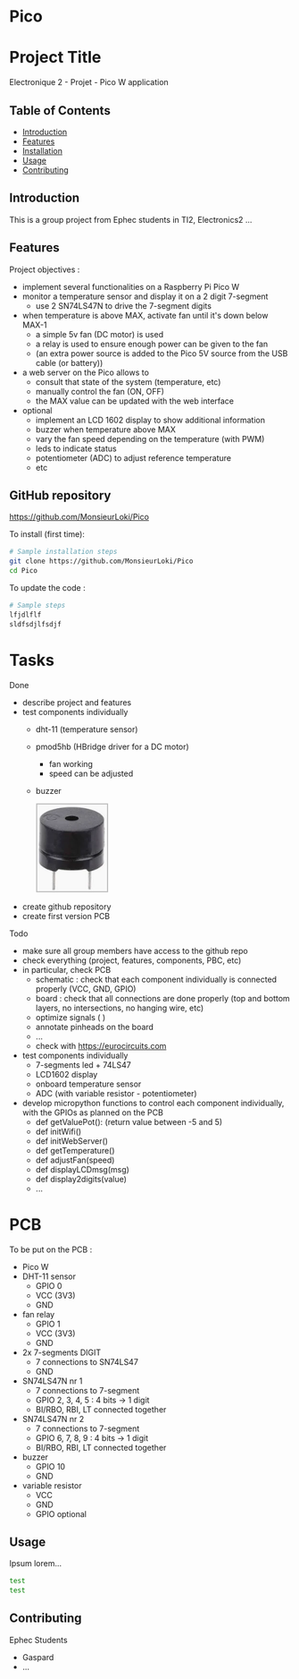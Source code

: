 # Pico


# Project Title

Electronique 2 - Projet - Pico W application

## Table of Contents

- [Introduction](#introduction)
- [Features](#features)
- [Installation](#installation)
- [Usage](#usage)
- [Contributing](#contributing)

## Introduction

This is a group project from Ephec students in TI2, Electronics2
...

## Features

Project objectives :
- implement several functionalities on a Raspberry Pi Pico W
- monitor a temperature sensor and display it on a 2 digit 7-segment
    - use 2 SN74LS47N to drive the 7-segment digits
- when temperature is above MAX, activate fan until it's down below MAX-1
    - a simple 5v fan (DC motor) is used
    - a relay is used to ensure enough power can be given to the fan
    - (an extra power source is added to the Pico 5V source from the USB cable (or battery))
- a web server on the Pico allows to
    - consult that state of the system (temperature, etc)
    - manually control the fan (ON, OFF)
    - the MAX value can be updated with the web interface
- optional
    - implement an LCD 1602 display to show additional information
    - buzzer when temperature above MAX
    - vary the fan speed depending on the temperature (with PWM)
    - leds to indicate status
    - potentiometer (ADC) to adjust reference temperature
    - etc


## GitHub repository

https://github.com/MonsieurLoki/Pico

To install (first time):

```bash
# Sample installation steps
git clone https://github.com/MonsieurLoki/Pico
cd Pico
```

To update the code :

```bash
# Sample steps
lfjdlflf
sldfsdjlfsdjf
```

# Tasks

Done
- describe project and features
- test components individually
    - dht-11 (temperature sensor)
    - pmod5hb (HBridge driver for a DC motor)
        - fan working
        - speed can be adjusted

    - buzzer

        ![Alt text](pict/buzzer.png "Buzzer")
- create github repository
- create first version PCB

Todo
- make sure all group members have access to the github repo
- check everything (project, features, components, PBC, etc)
- in particular, check PCB 
    - schematic : check that each component individually is connected properly (VCC, GND, GPIO)
    - board : check that all connections are done properly (top and bottom layers, no intersections, no hanging wire, etc)
    - optimize signals (    )
    - annotate pinheads on the board
    - ...
    - check with https://eurocircuits.com 
- test components individually
    - 7-segments led + 74LS47
    - LCD1602 display
    - onboard temperature sensor
    - ADC (with variable resistor - potentiometer)
- develop micropython functions to control each component individually, with the GPIOs as planned on the PCB
    - def getValuePot():
      (return value between -5 and 5)
    - def initWifi()
    - def initWebServer()
    - def getTemperature()
    - def adjustFan(speed)
    - def displayLCDmsg(msg)
    - def display2digits(value)
    - ...



# PCB

To be put on the PCB :
- Pico W
- DHT-11 sensor
    - GPIO 0 
    - VCC (3V3)
    - GND
- fan relay
    - GPIO 1
    - VCC (3V3)
    - GND
- 2x 7-segments DIGIT
    - 7 connections to SN74LS47
    - GND
- SN74LS47N nr 1
    - 7 connections to 7-segment
    - GPIO 2, 3, 4, 5 : 4 bits -> 1 digit
    - BI/RBO, RBI, LT connected together
- SN74LS47N nr 2
    - 7 connections to 7-segment
    - GPIO 6, 7, 8, 9 : 4 bits -> 1 digit
    - BI/RBO, RBI, LT connected together
- buzzer
    - GPIO 10
    - GND
- variable resistor
    - VCC
    - GND
    - GPIO
optional



## Usage

Ipsum lorem...

```bash
test
test
```

## Contributing

Ephec Students
- Gaspard
- ...
